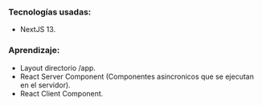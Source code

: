 ### Tecnologías usadas:
- NextJS 13.


### Aprendizaje: 
- Layout directorio /app.
- React Server Component (Componentes asincronicos que se ejecutan en el servidor).
- React Client Component.